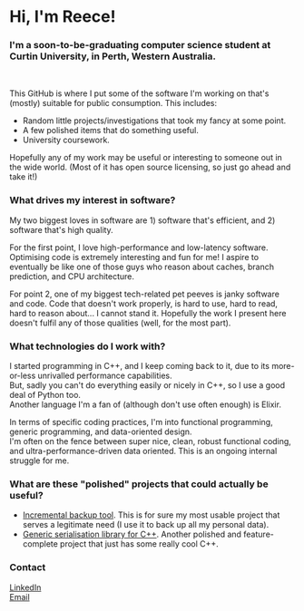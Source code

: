 # Hi, I'm Reece!

### I'm a soon-to-be-graduating computer science student at Curtin University, in Perth, Western Australia.

<br/>

This GitHub is where I put some of the software I'm working on that's (mostly) suitable for public consumption.
This includes:

- Random little projects/investigations that took my fancy at some point.
- A few polished items that do something useful.
- University coursework.

Hopefully any of my work may be useful or interesting to someone out in the wide world.
(Most of it has open source licensing, so just go ahead and take it!)  

### What drives my interest in software?

My two biggest loves in software are 1) software that's efficient, and 2) software that's high quality.

For the first point, I love high-performance and low-latency software.
Optimising code is extremely interesting and fun for me!
I aspire to eventually be like one of those guys who reason about caches, branch prediction, and CPU architecture.

For point 2, one of my biggest tech-related pet peeves is janky software and code.
Code that doesn't work properly, is hard to use, hard to read, hard to reason about... I cannot stand it.
Hopefully the work I present here doesn't fulfil any of those qualities (well, for the most part).

### What technologies do I work with?

I started programming in C++, and I keep coming back to it, due to its more-or-less unrivalled performance capabilities.  
But, sadly you can't do everything easily or nicely in C++, so I use a good deal of Python too.  
Another language I'm a fan of (although don't use often enough) is Elixir.

In terms of specific coding practices, I'm into functional programming, generic programming, and data-oriented design.  
I'm often on the fence between super nice, clean, robust functional coding, and ultra-performance-driven data oriented.
This is an ongoing internal struggle for me.

### What are these "polished" projects that could actually be useful?

- [Incremental backup tool](https://github.com/MC-DeltaT/IncrementalBackup2). This is for sure my most usable project that serves a legitimate need (I use it to back up all my personal data).
- [Generic serialisation library for C++](https://github.com/MC-DeltaT/SerialisePP). Another polished and feature-complete project that just has some really cool C++.

### Contact

[LinkedIn](https://www.linkedin.com/in/reece-jones-1327261a3/)  
[Email](mailto:reece.jones131@gmail.com)
